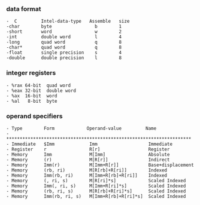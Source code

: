### data format


    -  C         Intel-data-type   Assemble   size
    -char        byte                b        1
    -short       word                w        2
    -int         double word         l        4
    -long        quad word           q        8
    -char*       quad word           q        8
    -float       single precision    s        4
    -double      double precision    l        8



### integer registers

    - %rax 64-bit  quad word
    - %eax 32-bit  double word
    - %ax  16-bit  word
    - %al   8-bit  byte


### operand specifiers

    - Type        Form            Operand-value         Name
    - *********************************************************************
    - Immediate   $Imm             Imm                   Immediate
    - Register    r                R[r]                  Register
    - Memory      Imm              M[Imm]                Absolute
    - Memory      (r)              M[R[r]]               Indirect
    - Memory      Imm(r)           M[Imm+R[r]]           Base+displacement
    - Memory      (rb, ri)         M[R[rb]+R[ri]]        Indexed
    - Memory      Imm(rb, ri)      M[Imm+R[rb]+R[ri]]    Indexed
    - Memory      (, ri, s)        M[R[ri]*s]            Scaled Indexed
    - Memory      Imm(, ri, s)     M[Imm+R[ri]*s]        Scaled Indexed
    - Memory      (rb, ri, s)      M[R[rb]+R[ri]*s]      Scaled Indexed
    - Memory      Imm(rb, ri, s)   M[Imm+R[rb]+R[ri]*s]  Scaled Indexed
